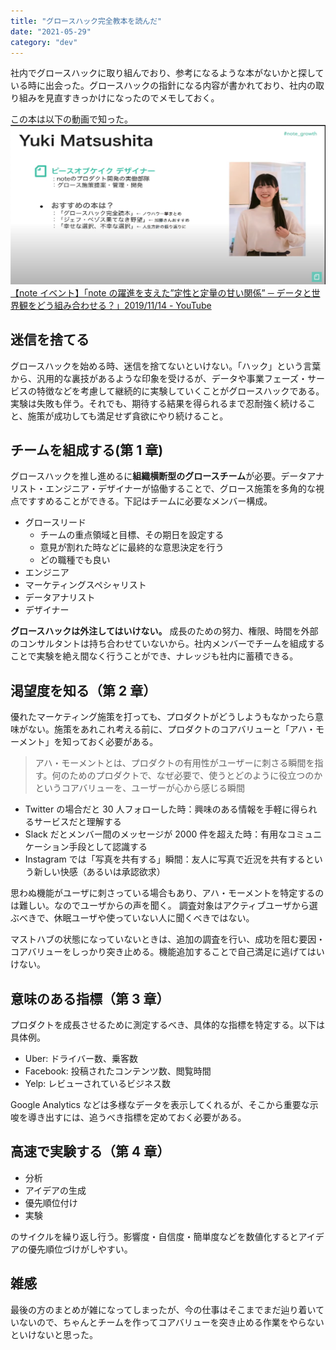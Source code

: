 ```yaml
---
title: "グロースハック完全教本を読んだ"
date: "2021-05-29"
category: "dev"
---
```


社内でグロースハックに取り組んでおり、参考になるような本がないかと探している時に出会った。グロースハックの指針になる内容が書かれており、社内の取り組みを見直すきっかけになったのでメモしておく。

この本は以下の動画で知った。
![](img1.png)
[【note イベント】「note の躍進を支えた”定性と定量の甘い関係” ─ データと世界観をどう組み合わせる？」2019/11/14 - YouTube](https://www.youtube.com/watch?v=7nIz4yO2ODA)

## 迷信を捨てる

グロースハックを始める時、迷信を捨てないといけない。「ハック」という言葉から、汎用的な裏技があるような印象を受けるが、データや事業フェーズ・サービスの特徴などを考慮して継続的に実験していくことがグロースハックである。実験は失敗も伴う。それでも、期待する結果を得られるまで忍耐強く続けること、施策が成功しても満足せず貪欲にやり続けること。

## チームを組成する(第 1 章)

グロースハックを推し進めるに**組織横断型のグロースチーム**が必要。データアナリスト・エンジニア・デザイナーが協働することで、グロース施策を多角的な視点ですすめることができる。下記はチームに必要なメンバー構成。

- グロースリード
  - チームの重点領域と目標、その期日を設定する
  - 意見が割れた時などに最終的な意思決定を行う
  - どの職種でも良い
- エンジニア
- マーケティングスペシャリスト
- データアナリスト
- デザイナー

**グロースハックは外注してはいけない。** 成長のための努力、権限、時間を外部のコンサルタントは持ち合わせていないから。社内メンバーでチームを組成することで実験を絶え間なく行うことができ、ナレッジも社内に蓄積できる。

## 渇望度を知る（第 2 章）

優れたマーケティング施策を打っても、プロダクトがどうしようもなかったら意味がない。施策をあれこれ考える前に、プロダクトのコアバリューと「アハ・モーメント」を知っておく必要がある。

> アハ・モーメントとは、プロダクトの有用性がユーザーに刺さる瞬間を指す。何のためのプロダクトで、なぜ必要で、使うとどのように役立つのかというコアバリューを、ユーザーが心から感じる瞬間

- Twitter の場合だと 30 人フォローした時：興味のある情報を手軽に得られるサービスだと理解する
- Slack だとメンバー間のメッセージが 2000 件を超えた時：有用なコミュニケーション手段として認識する
- Instagram では「写真を共有する」瞬間：友人に写真で近況を共有するという新しい快感（あるいは承認欲求）

思わぬ機能がユーザに刺さっている場合もあり、アハ・モーメントを特定するのは難しい。なのでユーザからの声を聞く。
調査対象はアクティブユーザから選ぶべきで、休眠ユーザや使っていない人に聞くべきではない。

マストハブの状態になっていないときは、追加の調査を行い、成功を阻む要因・コアバリューをしっかり突き止める。機能追加することで自己満足に逃げてはいけない。

## 意味のある指標（第 3 章）

プロダクトを成長させるために測定するべき、具体的な指標を特定する。以下は具体例。

- Uber: ドライバー数、乗客数
- Facebook: 投稿されたコンテンツ数、閲覧時間
- Yelp: レビューされているビジネス数

Google Analytics などは多様なデータを表示してくれるが、そこから重要な示唆を導き出すには、追うべき指標を定めておく必要がある。

## 高速で実験する（第 4 章）

- 分析
- アイデアの生成
- 優先順位付け
- 実験

のサイクルを繰り返し行う。影響度・自信度・簡単度などを数値化するとアイデアの優先順位づけがしやすい。

## 雑感

最後の方のまとめが雑になってしまったが、今の仕事はそこまでまだ辿り着いていないので、ちゃんとチームを作ってコアバリューを突き止める作業をやらないといけないと思った。
